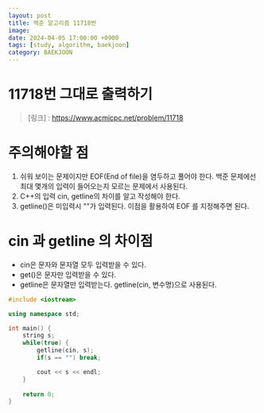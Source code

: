 ```yaml
---
layout: post
title: 백준 알고리즘 11718번
image: 
date: 2024-04-05 17:00:00 +0900
tags: [study, algorithm, baekjoon]
category: BAEKJOON
---
```

# 11718번 그대로 출력하기
> [링크] : https://www.acmicpc.net/problem/11718

# 주의해야할 점
1. 쉬워 보이는 문제이지만 EOF(End of file)을 염두하고 풀어야 한다.
백준 문제에선 최대 몇개의 입력이 들어오는지 모르는 문제에서 사용된다.
2. C++의 입력 cin, getline의 차이를 알고 작성해야 한다.
3. getline()은 미입력시 ""가 입력된다.
이점을 활용하여 EOF 를 지정해주면 된다.

# cin 과 getline 의 차이점
 - cin은 문자와 문자열 모두 입력받을 수 있다.
 - get()은 문자만 입력받을 수 있다.
 - getline은 문자열만 입력받는다. getline(cin, 변수명)으로 사용된다.



```c++
#include <iostream>

using namespace std;

int main() {
    string s;
    while(true) {
        getline(cin, s);
        if(s == "") break;

        cout << s << endl;
    }
    
    return 0;
}
```